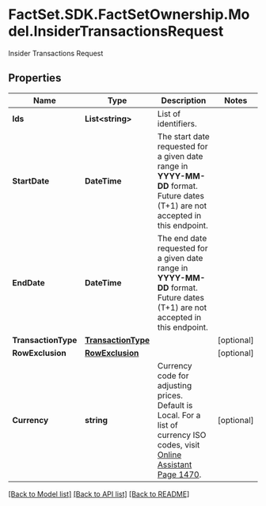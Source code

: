 # FactSet.SDK.FactSetOwnership.Model.InsiderTransactionsRequest
Insider Transactions Request

## Properties

Name | Type | Description | Notes
------------ | ------------- | ------------- | -------------
**Ids** | **List&lt;string&gt;** | List of identifiers. | 
**StartDate** | **DateTime** | The start date requested for a given date range in **YYYY-MM-DD** format. Future dates (T+1) are not accepted in this endpoint.  | 
**EndDate** | **DateTime** | The end date requested for a given date range in **YYYY-MM-DD** format. Future dates (T+1) are not accepted in this endpoint.  | 
**TransactionType** | [**TransactionType**](TransactionType.md) |  | [optional] 
**RowExclusion** | [**RowExclusion**](RowExclusion.md) |  | [optional] 
**Currency** | **string** | Currency code for adjusting prices. Default is Local. For a list of currency ISO codes, visit [Online Assistant Page 1470](https://oa.apps.factset.com/pages/1470). | [optional] 

[[Back to Model list]](../README.md#documentation-for-models) [[Back to API list]](../README.md#documentation-for-api-endpoints) [[Back to README]](../README.md)

